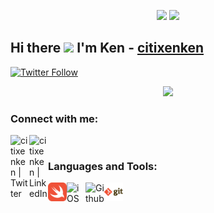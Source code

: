 
<p align="center">

  <img src="https://img.shields.io/badge/Focus-iOS-red" />
  <img src="https://img.shields.io/badge/Loves-Lord%20of%20the%20Rings-blue" />
</p>

## Hi there <img src="https://media.giphy.com/media/hvRJCLFzcasrR4ia7z/giphy.gif" width="28"> I'm Ken - [citixenken][linktree]

[![Twitter Follow](https://img.shields.io/twitter/follow/citixenken?color=1DA1F2&logo=twitter&style=for-the-badge)](https://twitter.com/intent/follow?original_referer=https%3A%2F%2Fgithub.com%2Fcitixenken&screen_name=citixenken)

<p align="center">
  <a href="https://github.com/citixenken/readme-typing-svg"><img src="https://readme-typing-svg.herokuapp.com/?lines=iOS%20Developer;&font=Fira%20Code&center=true&width=440&height=45&color=FFFFFF&vCenter=true&size=22"></a>
</p>


### Connect with me:

[<img align="left" alt="citixenken | Twitter" width="30px" src="https://img.icons8.com/color/48/000000/twitter--v2.png" />][twitter]
[<img align="left" alt="citixenken | LinkedIn" width="30px" src="https://img.icons8.com/color/48/000000/linkedin.png" />][linkedin]

<br />

### Languages and Tools:
[<img align="left" alt="Swift" width="30px" src="https://raw.githubusercontent.com/github/explore/80688e429a7d4ef2fca1e82350fe8e3517d3494d/topics/swift/swift.png" />][Swift]
[<img align="left" alt="iOS" width="30px" src="https://img.icons8.com/color/48/000000/ios-logo.png" />][iOS]
[<img align="left" alt="Github" width="30px" src="https://img.icons8.com/color/48/000000/github-2.png" />][Github]
[<img align="left" alt="Git" width="30px" src="https://raw.githubusercontent.com/github/explore/80688e429a7d4ef2fca1e82350fe8e3517d3494d/topics/git/git.png" />][Git]


[twitter]: https://twitter.com/citixenken
[linkedin]: https://linkedin.com/in/ken-muyesu
[linktree]: https://linktr.ee/citixenken
[Swift]: https://docs.swift.org/swift-book/GuidedTour/GuidedTour.html
[iOS]: https://www.apple.com/ios/ios-15/
[Github]: https://github.com/
[Git]: https://git-scm.com/



